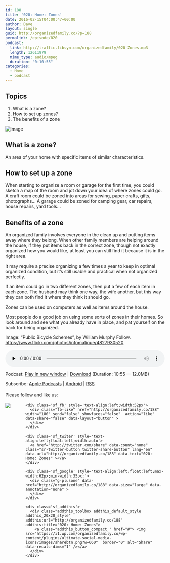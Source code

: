 ```yaml
---
id: 188
title: '020: Home: Zones'
date: 2016-02-15T04:00:47+00:00
author: Dave
layout: single
guid: http://organizedfamily.co/?p=188
permalink: /episode/020
podcast:
  link: http://traffic.libsyn.com/organizedfamily/020-Zones.mp3
  length: 12611979
  mime_type: audio/mpeg
  duration: "0:10:55"
categories:
  - Home
  - podcast
---
```

## Topics

  1. What is a zone?
  2. How to set up zones?
  3. The benefits of a zone

<img src="https://i0.wp.com/organizedfamily.co/wp-content/uploads/2016/02/bike_zone.jpg?w=660" alt="image" data-recalc-dims="1" /> 

## What is a zone?

An area of your home with specific items of similar characteristics.

## How to set up a zone

When starting to organize a room or garage for the first time, you could sketch a map of the room and jot down your idea of where zones could go. A craft room could be zoned into areas for sewing, paper crafts, gifts, photographs&#8230; A garage could be zoned for camping gear, car repairs, house repairs, yard tools&#8230;

## Benefits of a zone

An organized family involves everyone in the clean up and putting items away where they belong. When other family members are helping around the house, if they put items back in the correct zone, though not exactly organized how you would like, at least you can still find it because it is in the right area.

It may require a precise organizing a few times a year to keep in optimal organized condition, but it&#8217;s still usable and practical when not organized perfectly.

If an item could go in two different zones, then put a few of each item in each zone. The husband may think one way, the wife another, but this way they can both find it where they think it should go.

Zones can be used on computers as well as items around the house.

Most people do a good job on using some sorts of zones in their homes. So look around and see what you already have in place, and pat yourself on the back for being organized.

Image: &#8220;Public Bicycle Schemes&#8221;, by William Murphy Follow. https://www.flickr.com/photos/infomatique/4827930520

<div class="powerpress_player" id="powerpress_player_5342">
  <audio class="wp-audio-shortcode" id="audio-188-22" preload="none" style="width: 100%;" controls="controls"><source type="audio/mpeg" src="http://traffic.libsyn.com/organizedfamily/020-Zones.mp3?_=22" /><a href="http://traffic.libsyn.com/organizedfamily/020-Zones.mp3">http://traffic.libsyn.com/organizedfamily/020-Zones.mp3</a></audio>
</div>

<p class="powerpress_links powerpress_links_mp3">
  Podcast: <a href="http://traffic.libsyn.com/organizedfamily/020-Zones.mp3" class="powerpress_link_pinw" target="_blank" title="Play in new window" onclick="return powerpress_pinw('http://organizedfamily.co/?powerpress_pinw=188-podcast');" rel="nofollow">Play in new window</a> | <a href="http://traffic.libsyn.com/organizedfamily/020-Zones.mp3" class="powerpress_link_d" title="Download" rel="nofollow" download="020-Zones.mp3">Download</a> (Duration: 10:55 &#8212; 12.0MB)
</p>

<p class="powerpress_links powerpress_subscribe_links">
  Subscribe: <a href="https://itunes.apple.com/us/podcast/organized-family/id1047979605?mt=2&ls=1#episodeGuid=http%3A%2F%2Forganizedfamily.co%2F%3Fp%3D188" class="powerpress_link_subscribe powerpress_link_subscribe_itunes" title="Subscribe on Apple Podcasts" rel="nofollow">Apple Podcasts</a> | <a href="http://subscribeonandroid.com/organizedfamily.co/feed/podcast" class="powerpress_link_subscribe powerpress_link_subscribe_android" title="Subscribe on Android" rel="nofollow">Android</a> | <a href="http://organizedfamily.co/feed/podcast" class="powerpress_link_subscribe powerpress_link_subscribe_rss" title="Subscribe via RSS" rel="nofollow">RSS</a>
</p>

<div class='sfsi_Sicons' style='width: 100%; display: inline-block; vertical-align: middle; text-align:left'>
  <div style='margin:0px 8px 0px 0px; line-height: 24px'>
    <span>Please follow and like us:</span>
  </div>
  
  <div class='sfsi_socialwpr'>
    <div class='sf_subscrbe' style='text-align:left;float:left;width:64px'>
      <a href="http://www.specificfeeds.com/widget/emailsubscribe/MTc5ODgx/OA==/" target="_blank"><img src="https://i2.wp.com/organizedfamily.co/wp-content/plugins/ultimate-social-media-icons/images/follow_subscribe.png?w=660" data-recalc-dims="1" /></a>
    </div>
    
    <div class='sf_fb' style='text-align:left;width:52px'>
      <div class="fb-like" href="http://organizedfamily.co/188" width="180" send="false" showfaces="false"  action="like" data-share="false" data-layout="button" >
      </div>
    </div>
    
    <div class='sf_twiter' style='text-align:left;float:left;width:auto'>
      <a href="http://twitter.com/share" data-count="none" class="sr-twitter-button twitter-share-button" lang="en" data-url="http://organizedfamily.co/188" data-text="020: Home: Zones" ></a>
    </div>
    
    <div class='sf_google' style='text-align:left;float:left;max-width:62px;min-width:35px;'>
      <div class="g-plusone" data-href="http://organizedfamily.co/188" data-size="large" data-annotation="none" >
      </div>
    </div>
    
    <div class='sf_addthis'>
      <div class="addthis_toolbox addthis_default_style addthis_20x20_style" addthis:url="http://organizedfamily.co/188" addthis:title="020: Home: Zones">
        <a class="addthis_button_compact " href="#"> <img src="https://i1.wp.com/organizedfamily.co/wp-content/plugins/ultimate-social-media-icons/images/sharebtn.png?w=660"  border="0" alt="Share" data-recalc-dims="1" /></a>
      </div>
    </div>
  </div>
</div>